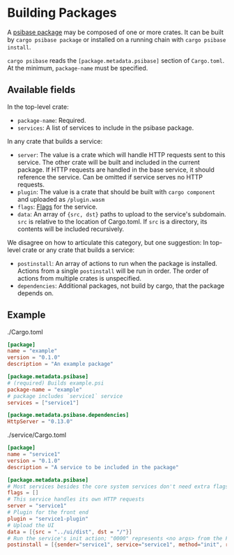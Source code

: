 # Building Packages

A [psibase package](../../../specifications/data-formats/package.md) may be composed of one or more crates. It can be built by `cargo psibase package` or installed on a running chain with `cargo psibase install`.

`cargo psibase` reads the `[package.metadata.psibase]` section of `Cargo.toml`. At the minimum, `package-name` must be specified.

## Available fields

In the top-level crate:

- `package-name`: Required.
- `services`: A list of services to include in the psibase package.

In any crate that builds a service:

- `server`: The value is a crate which will handle HTTP requests sent to this service. The other crate will be built and included in the current package. If HTTP requests are handled in the base service, it should reference the service. Can be omitted if service serves no HTTP requests.
- `plugin`: The value is a crate that should be built with `cargo component` and uploaded as `/plugin.wasm`
- `flags`: [Flags](../../../specifications/data-formats/package.md#serviceservicejson) for the service.
- `data`: An array of `{src, dst}` paths to upload to the service's subdomain. `src` is relative to the location of Cargo.toml. If `src` is a directory, its contents will be included recursively.

We disagree on how to articulate this category, but one suggestion:
In top-level crate or any crate that builds a service:

- `postinstall`: An array of actions to run when the package is installed. Actions from a single `postinstall` will be run in order. The order of actions from multiple crates is unspecified.
- `dependencies`: Additional packages, not build by cargo, that the package depends on.

## Example

./Cargo.toml

```toml
[package]
name = "example"
version = "0.1.0"
description = "An example package"

[package.metadata.psibase]
# (required) Builds example.psi
package-name = "example"
# package includes `service1` service
services = ["service1"]

[package.metadata.psibase.dependencies]
HttpServer = "0.13.0"
```

./service/Cargo.toml

```toml
[package]
name = "service1"
version = "0.1.0"
description = "A service to be included in the package"

[package.metadata.psibase]
# Most services besides the core system services don't need extra flags.
flags = []
# This service handles its own HTTP requests
server = "service1"
# Plugin for the front end
plugin = "service1-plugin"
# Upload the UI
data = [{src = "../ui/dist", dst = "/"}]
# Run the service's init action; "0000" represents <no args> from the Fracpack perspective.
postinstall = [{sender="service1", service="service1", method="init", rawData="0000"}]
```

